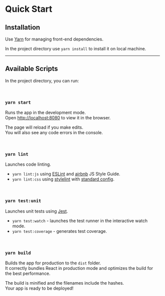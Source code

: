 # Quick Start

## Installation

Use [Yarn](https://yarnpkg.com) for managing front-end dependencies.

In the project directory use `yarn install` to install it on local machine.

---

## Available Scripts

In the project directory, you can run:

<br />

### `yarn start`

Runs the app in the development mode.<br>
Open [http://localhost:8080](http://localhost:8080) to view it in the browser.

The page will reload if you make edits.<br>
You will also see any code errors in the console.

<br />

### `yarn lint`

Launches code linting.

- `yarn lint:js` using [ESLint](http://eslint.org) and [airbnb](https://github.com/airbnb/javascript) JS Style Guide.
- `yarn lint:css` using [stylelint](https://stylelint.io) with [standard config](https://github.com/stylelint/stylelint-config-standard).

<br />

### `yarn test:unit`

Launches unit tests using [Jest](https://facebook.github.io/jest/).

- `yarn test:watch` - launches the test runner in the interactive watch mode.
- `yarn test:coverage` - generates test coverage.

<br />

### `yarn build`

Builds the app for production to the `dist` folder.<br>
It correctly bundles React in production mode and optimizes the build for the best performance.

The build is minified and the filenames include the hashes.<br>
Your app is ready to be deployed!

<br />